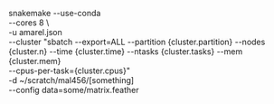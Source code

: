 snakemake --use-conda \
	  --cores 8 \  
	  -u amarel.json \
	  --cluster "sbatch --export=ALL --partition {cluster.partition} --nodes {cluster.n} --time {cluster.time} --ntasks {cluster.tasks} --mem {cluster.mem} \
	   --cpus-per-task={cluster.cpus}" \
		 -d ~/scratch/mal456/[something] \
		 --config data=some/matrix.feather

